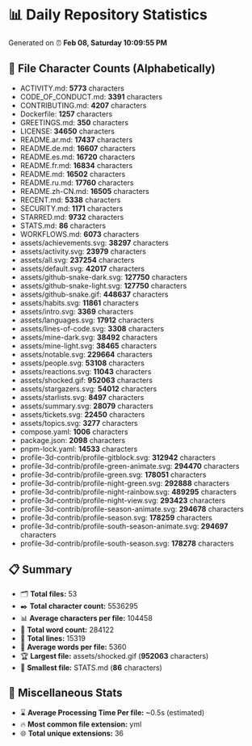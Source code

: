 # 📊 Daily Repository Statistics
Generated on ⏰ **Feb 08, Saturday 10:09:55 PM**

## 📂 File Character Counts (Alphabetically)
- ACTIVITY.md: **5773** characters
- CODE_OF_CONDUCT.md: **3391** characters
- CONTRIBUTING.md: **4207** characters
- Dockerfile: **1257** characters
- GREETINGS.md: **350** characters
- LICENSE: **34650** characters
- README.ar.md: **17437** characters
- README.de.md: **16607** characters
- README.es.md: **16720** characters
- README.fr.md: **16834** characters
- README.md: **16502** characters
- README.ru.md: **17760** characters
- README.zh-CN.md: **16505** characters
- RECENT.md: **5338** characters
- SECURITY.md: **1171** characters
- STARRED.md: **9732** characters
- STATS.md: **86** characters
- WORKFLOWS.md: **6073** characters
- assets/achievements.svg: **38297** characters
- assets/activity.svg: **23979** characters
- assets/all.svg: **237254** characters
- assets/default.svg: **42017** characters
- assets/github-snake-dark.svg: **127750** characters
- assets/github-snake-light.svg: **127750** characters
- assets/github-snake.gif: **448637** characters
- assets/habits.svg: **11861** characters
- assets/intro.svg: **3369** characters
- assets/languages.svg: **17912** characters
- assets/lines-of-code.svg: **3308** characters
- assets/mine-dark.svg: **38492** characters
- assets/mine-light.svg: **38465** characters
- assets/notable.svg: **229664** characters
- assets/people.svg: **53108** characters
- assets/reactions.svg: **11043** characters
- assets/shocked.gif: **952063** characters
- assets/stargazers.svg: **54012** characters
- assets/starlists.svg: **8497** characters
- assets/summary.svg: **28079** characters
- assets/tickets.svg: **22450** characters
- assets/topics.svg: **3277** characters
- compose.yaml: **1006** characters
- package.json: **2098** characters
- pnpm-lock.yaml: **14533** characters
- profile-3d-contrib/profile-gitblock.svg: **312942** characters
- profile-3d-contrib/profile-green-animate.svg: **294470** characters
- profile-3d-contrib/profile-green.svg: **178051** characters
- profile-3d-contrib/profile-night-green.svg: **292888** characters
- profile-3d-contrib/profile-night-rainbow.svg: **489295** characters
- profile-3d-contrib/profile-night-view.svg: **293423** characters
- profile-3d-contrib/profile-season-animate.svg: **294678** characters
- profile-3d-contrib/profile-season.svg: **178259** characters
- profile-3d-contrib/profile-south-season-animate.svg: **294697** characters
- profile-3d-contrib/profile-south-season.svg: **178278** characters

## 📋 Summary
- 🗂️ **Total files:** 53
- ✒️ **Total character count:** 5536295
- 📊 **Average characters per file:** 104458
- 📝 **Total word count:** 284122
- 🧾 **Total lines:** 15319
- 📐 **Average words per file:** 5360
- 🏆 **Largest file:** assets/shocked.gif (**952063** characters)
- 🥉 **Smallest file:** STATS.md (**86** characters)

## 🌟 Miscellaneous Stats
- ⌛ **Average Processing Time Per file:** ~0.5s (estimated)
- 🔥 **Most common file extension:** yml
- 🌐 **Total unique extensions:** 36
